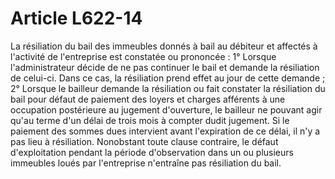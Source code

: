 # Article L622-14

La résiliation du bail des immeubles donnés à bail au débiteur et affectés à l'activité de l'entreprise est constatée ou prononcée :   1° Lorsque l'administrateur décide de ne pas continuer le bail et demande la résiliation de celui-ci. Dans ce cas, la résiliation prend effet au jour de cette demande ;   2° Lorsque le bailleur demande la résiliation ou fait constater la résiliation du bail pour défaut de paiement des loyers et charges afférents à une occupation postérieure au jugement d'ouverture, le bailleur ne pouvant agir qu'au terme d'un délai de trois mois à compter dudit jugement.   Si le paiement des sommes dues intervient avant l'expiration de ce délai, il n'y a pas lieu à résiliation.   Nonobstant toute clause contraire, le défaut d'exploitation pendant la période d'observation dans un ou plusieurs immeubles loués par l'entreprise n'entraîne pas résiliation du bail.